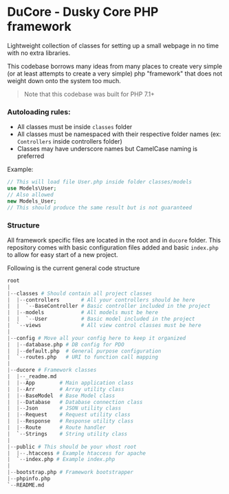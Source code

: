 # DuCore - Dusky Core PHP framework

Lightweight collection of classes for setting up a small webpage in no time with no extra libraries.

This codebase borrows many ideas from many places to create very simple (or at least attempts to create a very simple) php "framework" that does not weight down onto the system too much.

> Note that this codebase was built for PHP 7.1+

### Autoloading rules:
+ All classes must be inside `classes` folder
+ All classes must be namespaced with their respective folder names (ex: `Controllers` inside controllers folder)
+ Classes may have underscore names but CamelCase naming is preferred

Example:
```php
// This will load file User.php inside folder classes/models
use Models\User;
// Also allowed
new Models_User;
// This should produce the same result but is not guaranteed
```

### Structure

All framework specific files are located in the root and in `ducore` folder.
This repository comes with basic configuration files added and basic `index.php` to allow for easy start of a new project.

Following is the current general code structure
```py
root
|
|--classes # Should contain all project classes
|  |--controllers       # All your controllers should be here
|  |  `--BaseController # Basic controller included in the project
|  |--models            # All models must be here
|  |  `--User           # Basic model included in the project
|  `--views             # All view control classes must be here
|
|--config # Move all your config here to keep it organized
|  |--database.php # DB config for PDO
|  |--default.php  # General purpose configuration
|  `--routes.php   # URI to function call mapping
|
|--ducore # Framework classes
|  |--_readme.md
|  |--App        # Main application class
|  |--Arr        # Array utility class
|  |--BaseModel  # Base Model class
|  |--Database   # Database connection class
|  |--Json       # JSON utility class
|  |--Request    # Request utility class
|  |--Response   # Response utility class
|  |--Route      # Route handler
|  `--Strings    # String utility class
|
|--public # This should be your vhost root
|  |--.htaccess # Example htaccess for apache
|  `--index.php # Example index.php
|
|--bootstrap.php # Framework bootstrapper
|--phpinfo.php
`--README.md
```
